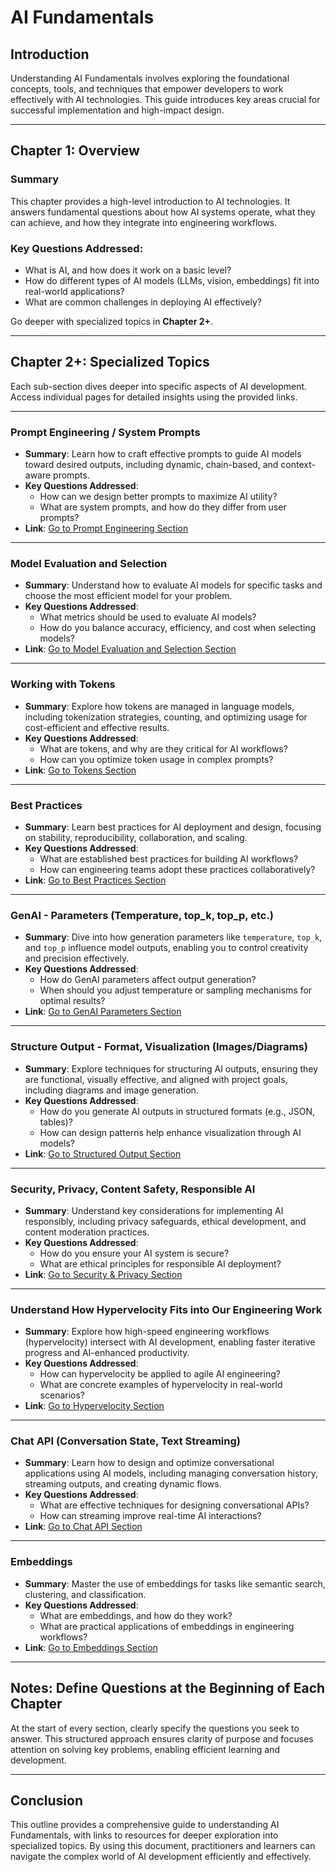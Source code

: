 # AI Fundamentals

## Introduction  

Understanding AI Fundamentals involves exploring the foundational concepts, tools, and techniques that empower developers to work effectively with AI technologies. This guide introduces key areas crucial for successful implementation and high-impact design.

---

## **Chapter 1: Overview**

### **Summary**
This chapter provides a high-level introduction to AI technologies. It answers fundamental questions about how AI systems operate, what they can achieve, and how they integrate into engineering workflows.  

### **Key Questions Addressed**:
- What is AI, and how does it work on a basic level?
- How do different types of AI models (LLMs, vision, embeddings) fit into real-world applications?
- What are common challenges in deploying AI effectively?

Go deeper with specialized topics in **Chapter 2+**.

---

## **Chapter 2+: Specialized Topics**

Each sub-section dives deeper into specific aspects of AI development. Access individual pages for detailed insights using the provided links.

---

### **Prompt Engineering / System Prompts**
- **Summary**: Learn how to craft effective prompts to guide AI models toward desired outputs, including dynamic, chain-based, and context-aware prompts.
- **Key Questions Addressed**:
  - How can we design better prompts to maximize AI utility?  
  - What are system prompts, and how do they differ from user prompts?  
- **Link**: [Go to Prompt Engineering Section](./prompt-engineering.md)

---

### **Model Evaluation and Selection**
- **Summary**: Understand how to evaluate AI models for specific tasks and choose the most efficient model for your problem.
- **Key Questions Addressed**:
  - What metrics should be used to evaluate AI models?  
  - How do you balance accuracy, efficiency, and cost when selecting models?  
- **Link**: [Go to Model Evaluation and Selection Section](./model-evaluation-selection.md)

---

### **Working with Tokens**
- **Summary**: Explore how tokens are managed in language models, including tokenization strategies, counting, and optimizing usage for cost-efficient and effective results.
- **Key Questions Addressed**:
  - What are tokens, and why are they critical for AI workflows?  
  - How can you optimize token usage in complex prompts?  
- **Link**: [Go to Tokens Section](./working-with-tokens.md)

---

### **Best Practices**
- **Summary**: Learn best practices for AI deployment and design, focusing on stability, reproducibility, collaboration, and scaling.  
- **Key Questions Addressed**:
  - What are established best practices for building AI workflows?  
  - How can engineering teams adopt these practices collaboratively?  
- **Link**: [Go to Best Practices Section](./best-practices.md)

---

### **GenAI - Parameters (Temperature, top_k, top_p, etc.)**
- **Summary**: Dive into how generation parameters like `temperature`, `top_k`, and `top_p` influence model outputs, enabling you to control creativity and precision effectively.
- **Key Questions Addressed**:
  - How do GenAI parameters affect output generation?  
  - When should you adjust temperature or sampling mechanisms for optimal results?  
- **Link**: [Go to GenAI Parameters Section](./genai-parameters.md)

---

### **Structure Output - Format, Visualization (Images/Diagrams)**
- **Summary**: Explore techniques for structuring AI outputs, ensuring they are functional, visually effective, and aligned with project goals, including diagrams and image generation.  
- **Key Questions Addressed**:
  - How do you generate AI outputs in structured formats (e.g., JSON, tables)?  
  - How can design patterns help enhance visualization through AI models?  
- **Link**: [Go to Structured Output Section](./structured-output.md)

---

### **Security, Privacy, Content Safety, Responsible AI**
- **Summary**: Understand key considerations for implementing AI responsibly, including privacy safeguards, ethical development, and content moderation practices.  
- **Key Questions Addressed**:
  - How do you ensure your AI system is secure?  
  - What are ethical principles for responsible AI deployment?  
- **Link**: [Go to Security & Privacy Section](./security-privacy-responsible-ai.md)

---

### **Understand How Hypervelocity Fits into Our Engineering Work**
- **Summary**: Explore how high-speed engineering workflows (hypervelocity) intersect with AI development, enabling faster iterative progress and AI-enhanced productivity.  
- **Key Questions Addressed**:
  - How can hypervelocity be applied to agile AI engineering?  
  - What are concrete examples of hypervelocity in real-world scenarios?  
- **Link**: [Go to Hypervelocity Section](./hypervelocity.md)

---

### **Chat API (Conversation State, Text Streaming)**
- **Summary**: Learn how to design and optimize conversational applications using AI models, including managing conversation history, streaming outputs, and creating dynamic flows.  
- **Key Questions Addressed**:
  - What are effective techniques for designing conversational APIs?  
  - How can streaming improve real-time AI interactions?  
- **Link**: [Go to Chat API Section](./chat-api.md)

---

### **Embeddings**
- **Summary**: Master the use of embeddings for tasks like semantic search, clustering, and classification.  
- **Key Questions Addressed**:
  - What are embeddings, and how do they work?  
  - What are practical applications of embeddings in engineering workflows?  
- **Link**: [Go to Embeddings Section](./embeddings.md)

---

## Notes: Define Questions at the Beginning of Each Chapter

At the start of every section, clearly specify the questions you seek to answer. This structured approach ensures clarity of purpose and focuses attention on solving key problems, enabling efficient learning and development.

---

## **Conclusion**

This outline provides a comprehensive guide to understanding AI Fundamentals, with links to resources for deeper exploration into specialized topics. By using this document, practitioners and learners can navigate the complex world of AI development efficiently and effectively.
